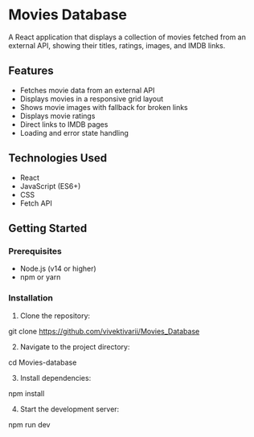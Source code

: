 # Movies Database

A React application that displays a collection of movies fetched from an external API, showing their titles, ratings, images, and IMDB links.

## Features

- Fetches movie data from an external API
- Displays movies in a responsive grid layout
- Shows movie images with fallback for broken links
- Displays movie ratings
- Direct links to IMDB pages
- Loading and error state handling

## Technologies Used

- React
- JavaScript (ES6+)
- CSS
- Fetch API

## Getting Started

### Prerequisites

- Node.js (v14 or higher)
- npm or yarn

### Installation

1. Clone the repository:  

git clone https://github.com/vivektivarii/Movies_Database

2. Navigate to the project directory:

cd Movies-database

3. Install dependencies:

npm install

4. Start the development server:

npm run dev
